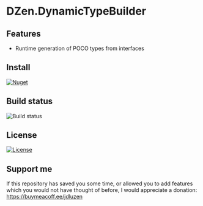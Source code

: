# DZen.DynamicTypeBuilder
## Features
* Runtime generation of POCO types from interfaces

## Install
[![Nuget](https://img.shields.io/nuget/v/DZen.DynamicTypeBuilder)](https://www.nuget.org/packages/DZen.DynamicTypeBuilder)

## Build status
![Build status](https://dev.azure.com/jdluzen/DynamicTypeBuilder/_apis/build/status/DynamicTypeBuilder-ASP.NET%20Core-CI)

## License
[![License](https://img.shields.io/badge/License-Apache%202.0-blue.svg)](https://github.com/jdluzen/dynamictypebuilder/blob/master/LICENSE)

## Support me
If this repository has saved you some time, or allowed you to add features which you would not have thought of before, I would appreciate a donation:
https://buymeacoff.ee/jdluzen